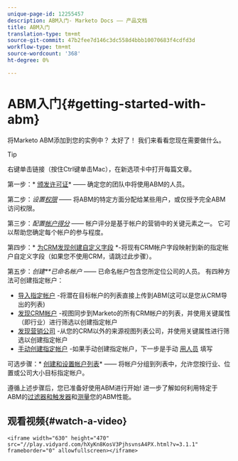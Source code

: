 ```yaml
---
unique-page-id: 12255457
description: ABM入门- Marketo Docs —— 产品文档
title: ABM入门
translation-type: tm+mt
source-git-commit: 47b2fee7d146c3dc558d4bbb10070683f4cdfd3d
workflow-type: tm+mt
source-wordcount: '368'
ht-degree: 0%

---
```



# ABM入门{#getting-started-with-abm}

将Marketo ABM添加到您的实例中？ 太好了！ 我们来看看您现在需要做什么。

>[!TIP]
>
>右键单击链接（按住Ctrl键单击Mac），在新选项卡中打开每篇文章。

第一步：* [颁发许可证](issue-a-license.md)* —— 确定您的团队中将使用ABM的人员。

第二步：*设置[权限](permissions.md)* —— 将ABM的特定方面分配给某些用户，或仅授予完全ABM访问权限。

第三步：*配置[帐户得分](account-score.md)* —— 帐户评分是基于帐户的营销中的关键元素之一。 它可以帮助您确定每个帐户的参与程度。

第四步：* [为CRM发现创建自定义字段](http://docs.marketo.com/x/1wnG) *-将现有CRM帐户字段映射到新的指定帐户自定义字段（如果您不使用CRM，请跳过此步骤）。

第五步：*创建**已命名帐户* —— 已命名帐户包含您所定位公司的人员。 有四种方法可创建指定帐户：

* [导入指定帐户](../../../product-docs/account-based-marketing/target/named-accounts/import-named-accounts.md) -将潜在目标帐户的列表直接上传到ABM(这可以是您从CRM导出的列表)
* [发现CRM帐户](http://docs.marketo.com/display/DOCS/Discover+Accounts#DiscoverAccounts-DiscoverCRMAccounts) -视图同步到Marketo的所有CRM帐户的列表，并使用关键属性（即行业）进行筛选以创建指定帐户
* [发现营销公司](http://docs.marketo.com/display/DOCS/Discover+Accounts#DiscoverAccounts-DiscoverMarketoCompanies) -从您的CRM以外的来源视图列表公司，并使用关键属性进行筛选以创建指定帐户
* [手动创建指定帐户](http://docs.marketo.com/display/DOCS/Create+a+Named+Account) -如果手动创建指定帐户，下一步是手动 [用人员](http://docs.marketo.com/display/DOCS/Add+People+to+a+Named+Account) 填写

可选步骤：* [创建和设置帐户列表](http://docs.marketo.com/display/DOCS/Account+Lists#AccountLists-CreateaNewAccountList)* —— 将帐户分组到列表中，允许您按行业、位置或公司大小目标指定帐户。

遵循上述步骤后，您已准备好使用ABM进行开始! 进一步了解如何利用特定于ABM的[过滤器和触发器](http://docs.marketo.com/display/DOCS/Engage)和[测量](http://docs.marketo.com/display/DOCS/Measure)您的ABM性能。

## 观看视频{#watch-a-video}

`<iframe width="630" height="470" src="//play.vidyard.com/hXyKn8KosV3PjhsvnsA4PX.html?v=3.1.1" frameborder="0" allowfullscreen></iframe>`